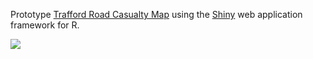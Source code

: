 

Prototype [Trafford Road Casualty Map](https://trafforddatalab.shinyapps.io/road_casualty_map/) using the [Shiny](http://shiny.rstudio.com) web application framework for R.

![](https://github.com/traffordDataLab/shiny/blob/master/road_casualty_map/screenshot.png)
